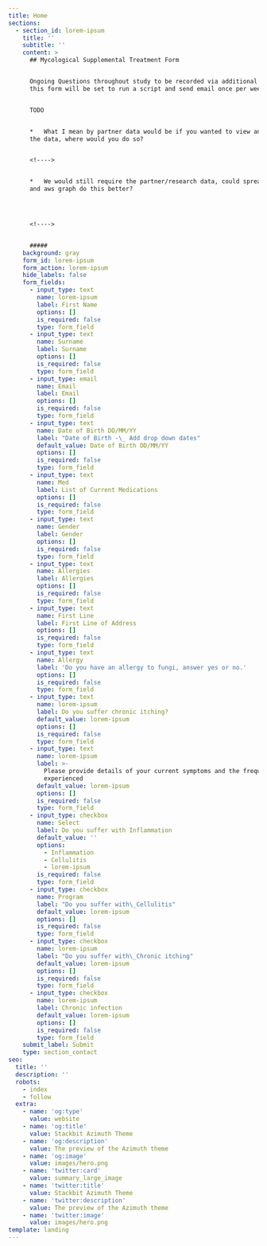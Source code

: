 ```yaml
---
title: Home
sections:
  - section_id: lorem-ipsum
    title: ''
    subtitle: ''
    content: >
      ## Mycological Supplemental Treatment Form


      Ongoing Questions throughout study to be recorded via additional form,
      this form will be set to run a script and send email once per week.


      TODO


      *   What I mean by partner data would be if you wanted to view and graph
      the data, where would you do so?


      <!---->


      *   We would still require the partner/research data, could spreadsheets
      and aws graph do this better? 




      <!---->


      #####
    background: gray
    form_id: lorem-ipsum
    form_action: lorem-ipsum
    hide_labels: false
    form_fields:
      - input_type: text
        name: lorem-ipsum
        label: First Name
        options: []
        is_required: false
        type: form_field
      - input_type: text
        name: Surname
        label: Surname
        options: []
        is_required: false
        type: form_field
      - input_type: email
        name: Email
        label: Email
        options: []
        is_required: false
        type: form_field
      - input_type: text
        name: Date of Birth DD/MM/YY
        label: "Date of Birth -\_ Add drop down dates"
        default_value: Date of Birth DD/MM/YY
        options: []
        is_required: false
        type: form_field
      - input_type: text
        name: Med
        label: List of Current Medications
        options: []
        is_required: false
        type: form_field
      - input_type: text
        name: Gender
        label: Gender
        options: []
        is_required: false
        type: form_field
      - input_type: text
        name: Allergies
        label: Allergies
        options: []
        is_required: false
        type: form_field
      - input_type: text
        name: First Line
        label: First Line of Address
        options: []
        is_required: false
        type: form_field
      - input_type: text
        name: Allergy
        label: 'Do you have an allergy to fungi, answer yes or no.'
        options: []
        is_required: false
        type: form_field
      - input_type: text
        name: lorem-ipsum
        label: Do you suffer chronic itching?
        default_value: lorem-ipsum
        options: []
        is_required: false
        type: form_field
      - input_type: text
        name: lorem-ipsum
        label: >-
          Please provide details of your current symptoms and the frequency
          experienced
        default_value: lorem-ipsum
        options: []
        is_required: false
        type: form_field
      - input_type: checkbox
        name: Select
        label: Do you suffer with Inflammation
        default_value: ''
        options:
          - Inflammation
          - Cellulitis
          - lorem-ipsum
        is_required: false
        type: form_field
      - input_type: checkbox
        name: Program
        label: "Do you suffer with\_Cellulitis"
        default_value: lorem-ipsum
        options: []
        is_required: false
        type: form_field
      - input_type: checkbox
        name: lorem-ipsum
        label: "Do you suffer with\_Chronic itching"
        default_value: lorem-ipsum
        options: []
        is_required: false
        type: form_field
      - input_type: checkbox
        name: lorem-ipsum
        label: Chronic infection
        default_value: lorem-ipsum
        options: []
        is_required: false
        type: form_field
    submit_label: Submit
    type: section_contact
seo:
  title: ''
  description: ''
  robots:
    - index
    - follow
  extra:
    - name: 'og:type'
      value: website
    - name: 'og:title'
      value: Stackbit Azimuth Theme
    - name: 'og:description'
      value: The preview of the Azimuth theme
    - name: 'og:image'
      value: images/hero.png
    - name: 'twitter:card'
      value: summary_large_image
    - name: 'twitter:title'
      value: Stackbit Azimuth Theme
    - name: 'twitter:description'
      value: The preview of the Azimuth theme
    - name: 'twitter:image'
      value: images/hero.png
template: landing
---
```

